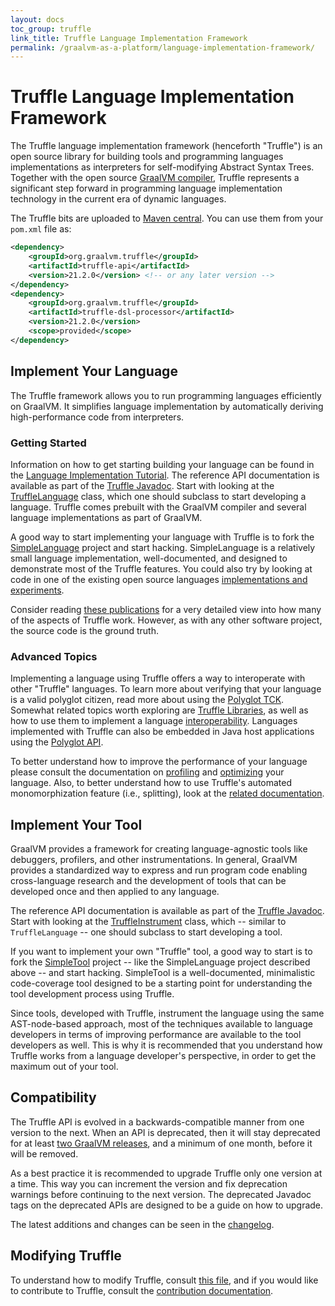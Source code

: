 ```yaml
---
layout: docs
toc_group: truffle
link_title: Truffle Language Implementation Framework
permalink: /graalvm-as-a-platform/language-implementation-framework/
---
```

# Truffle Language Implementation Framework

The Truffle language implementation framework (henceforth "Truffle") is an open source library for building tools and programming languages implementations as interpreters for self-modifying Abstract Syntax Trees.
Together with the open source [GraalVM compiler](https://github.com/oracle/graal/tree/master/compiler), Truffle represents a significant step
forward in programming language implementation technology in the current era of dynamic languages.

The Truffle bits are uploaded to [Maven central](https://mvnrepository.com/artifact/org.graalvm.truffle). You can use them from your
`pom.xml` file as:

```xml
<dependency>
    <groupId>org.graalvm.truffle</groupId>
    <artifactId>truffle-api</artifactId>
    <version>21.2.0</version> <!-- or any later version -->
</dependency>
<dependency>
    <groupId>org.graalvm.truffle</groupId>
    <artifactId>truffle-dsl-processor</artifactId>
    <version>21.2.0</version>
    <scope>provided</scope>
</dependency>
```

## Implement Your Language

The Truffle framework allows you to run programming languages efficiently on GraalVM.
It simplifies language implementation by automatically deriving high-performance code from interpreters.

### Getting Started

Information on how to get starting building your language can be found in the [Language Implementation Tutorial](./LanguageTutorial.md).
The reference API documentation is available as part of the [Truffle Javadoc](http://graalvm.org/truffle/javadoc/).
Start with looking at the [TruffleLanguage](http://www.graalvm.org/truffle/javadoc/com/oracle/truffle/api/TruffleLanguage.html) class, which one should subclass to start developing a language.
Truffle comes prebuilt with the GraalVM compiler and several language implementations as part of GraalVM.

A good way to start implementing your language with Truffle is to fork the [SimpleLanguage](https://github.com/graalvm/simplelanguage) project and start hacking.
SimpleLanguage is a relatively small language implementation, well-documented, and designed to demonstrate most of the Truffle features.
You could also try by looking at code in one of the existing open source languages [implementations and experiments](./Languages.md).

Consider reading [these publications](https://github.com/oracle/graal/blob/master/docs/Publications.md) for a very detailed view into how many of the aspects of Truffle work. However, as with any other software project, the source code is the ground truth.

### Advanced Topics

Implementing a language using Truffle offers a way to interoperate with other "Truffle" languages.
To learn more about verifying that your language is a valid polyglot citizen, read more about using the [Polyglot TCK](./TCK.md).
Somewhat related topics worth exploring are [Truffle Libraries](./TruffleLibraries.md), as well as how to use them to implement a language [interoperability](./InteropMigration.md).
Languages implemented with Truffle can also be embedded in Java host applications using the [Polyglot API](https://graalvm.org/reference-manual/embed-languages/).

To better understand how to improve the performance of your language please consult the documentation on [profiling](./Profiling.md) and [optimizing](./Optimizing.md) your language.
Also, to better understand how to use Truffle's automated monomorphization feature (i.e., splitting), look at the [related documentation](./splitting/Monomorphization.md).

## Implement Your Tool

GraalVM provides a framework for creating language-agnostic tools like debuggers, profilers, and other instrumentations.
In general, GraalVM provides a standardized way to express and run program code enabling cross-language research and the development of tools that can be developed once and then applied to any language.

The reference API documentation is available as part of the [Truffle Javadoc](http://graalvm.org/truffle/javadoc/).
Start with looking at the [TruffleInstrument](https://www.graalvm.org/truffle/javadoc/com/oracle/truffle/api/instrumentation/TruffleInstrument.html) class, which -- similar to `TruffleLanguage` -- one should subclass to start developing a tool.

If you want to implement your own "Truffle" tool, a good way to start is to fork the [SimpleTool](https://github.com/graalvm/simpletool) project -- like the SimpleLanguage project described above -- and start hacking.
SimpleTool is a well-documented, minimalistic code-coverage tool designed to be a starting point for understanding the tool development process using Truffle.

Since tools, developed with Truffle, instrument the language using the same AST-node-based approach, most of the techniques available to language developers in terms of improving performance are available to the tool developers as well.
This is why it is recommended that you understand how Truffle works from a language developer's perspective, in order to get the maximum out of your tool.

## Compatibility

The Truffle API is evolved in a backwards-compatible manner from one version to the next.
When an API is deprecated, then it will stay deprecated for at least [two GraalVM releases](https://www.graalvm.org/release-notes/version-roadmap/), and a minimum of one month, before it will be removed.

As a best practice it is recommended to upgrade Truffle only one version at a time.
This way you can increment the version and fix deprecation warnings before continuing to the next version.
The deprecated Javadoc tags on the deprecated APIs are designed to be a guide on how to upgrade.

The latest additions and changes can be seen in the [changelog](https://github.com/oracle/graal/blob/master/truffle/CHANGELOG.md).

## Modifying Truffle

To understand how to modify Truffle, consult [this file](https://github.com/oracle/graal/blob/master/truffle/README.md), and if you would like to contribute to Truffle, consult the [contribution documentation](https://github.com/oracle/graal/blob/master/truffle/CONTRIBUTING.md).
